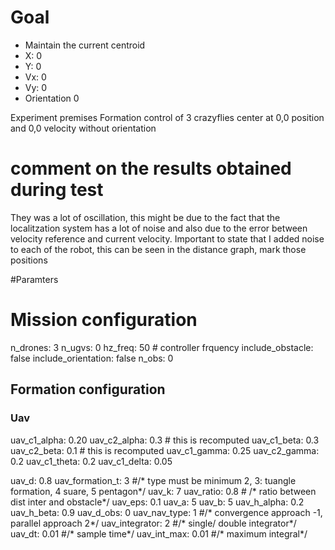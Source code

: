 # Goal
- Maintain the current centroid
- X: 0
- Y: 0
- Vx: 0
- Vy: 0
- Orientation 0

Experiment premises
Formation control of 3 crazyflies center at 0,0 position and 0,0 velocity without orientation

# comment on the results obtained during test
They was a lot of oscillation, this might be due to the fact that the localitzation system has a lot of noise and also due to the error between velocity reference and current velocity. Important to state that I added noise to each of the robot, this can be seen in the distance graph, mark those positions


#Paramters
# Mission configuration
n_drones: 3
n_ugvs: 0
hz_freq: 50 # controller frquency
include_obstacle: false
include_orientation: false
n_obs: 0
## Formation configuration
### Uav
uav_c1_alpha: 0.20
uav_c2_alpha: 0.3 # this is recomputed
uav_c1_beta: 0.3
uav_c2_beta: 0.1 # this is recomputed
uav_c1_gamma: 0.25
uav_c2_gamma: 0.2
uav_c1_theta: 0.2
uav_c1_delta: 0.05



uav_d: 0.8
uav_formation_t:  3 #/* type must be minimum 2, 3: tuangle formation, 4 suare, 5 pentagon*/
uav_k: 7
uav_ratio:  0.8 # /* ratio between dist inter and obstacle*/
uav_eps: 0.1
uav_a: 5
uav_b: 5
uav_h_alpha: 0.2
uav_h_beta: 0.9
uav_d_obs: 0
uav_nav_type:  1 #/* convergence approach -1, parallel approach 2*/
uav_integrator: 2 #/* single/ double integrator*/
uav_dt:  0.01 #/* sample time*/
uav_int_max:  0.01 #/* maximum integral*/
